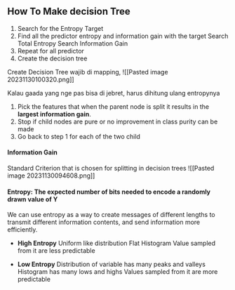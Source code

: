 ## How To Make decision Tree
1. Search for the Entropy Target
2. Find all the predictor entropy and information gain with the target
   Search Total Entropy
   Search Information Gain
3. Repeat for all predictor
4. Create the decision tree


Create Decision Tree wajib di mapping, 
![[Pasted image 20231130100320.png]]

Kalau gaada yang nge pas bisa di jebret, harus dihitung ulang entropynya




1. Pick the features that when the parent node is split it results in the **largest information gain**.
2. Stop if child nodes are pure or no improvement in class purity can be made
3. Go back to step 1 for each of the two child

#### Information Gain
Standard Criterion that is chosen for splitting in decision trees
![[Pasted image 20231130094608.png]]

#### Entropy: The expected number of bits needed to encode a randomly drawn value of Y
We can use entropy as a way to create messages of different lengths to transmit different information contents, and send information more efficiently.

- **High Entropy**
  Uniform like distribution
  Flat Histogram
  Value sampled from it are less predictable
  
- **Low Entropy**
  Distribution of variable has many peaks and valleys
  Histogram has many lows and highs
  Values sampled from it are more predictable

